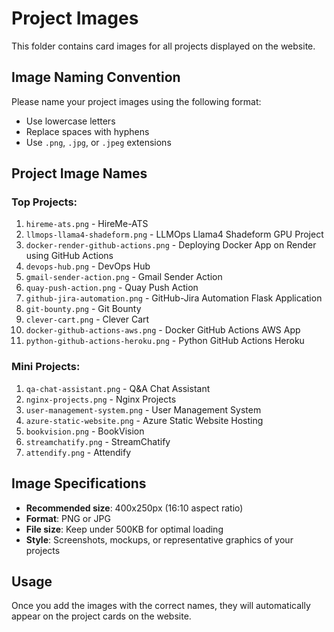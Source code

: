 # Project Images

This folder contains card images for all projects displayed on the website.

## Image Naming Convention

Please name your project images using the following format:
- Use lowercase letters
- Replace spaces with hyphens
- Use `.png`, `.jpg`, or `.jpeg` extensions

## Project Image Names

### Top Projects:
1. `hireme-ats.png` - HireMe-ATS
2. `llmops-llama4-shadeform.png` - LLMOps Llama4 Shadeform GPU Project
3. `docker-render-github-actions.png` - Deploying Docker App on Render using GitHub Actions
4. `devops-hub.png` - DevOps Hub
5. `gmail-sender-action.png` - Gmail Sender Action
6. `quay-push-action.png` - Quay Push Action
7. `github-jira-automation.png` - GitHub-Jira Automation Flask Application
8. `git-bounty.png` - Git Bounty
9. `clever-cart.png` - Clever Cart
10. `docker-github-actions-aws.png` - Docker GitHub Actions AWS App
11. `python-github-actions-heroku.png` - Python GitHub Actions Heroku

### Mini Projects:
1. `qa-chat-assistant.png` - Q&A Chat Assistant
2. `nginx-projects.png` - Nginx Projects
3. `user-management-system.png` - User Management System
4. `azure-static-website.png` - Azure Static Website Hosting
5. `bookvision.png` - BookVision
6. `streamchatify.png` - StreamChatify
7. `attendify.png` - Attendify

## Image Specifications
- **Recommended size**: 400x250px (16:10 aspect ratio)
- **Format**: PNG or JPG
- **File size**: Keep under 500KB for optimal loading
- **Style**: Screenshots, mockups, or representative graphics of your projects

## Usage
Once you add the images with the correct names, they will automatically appear on the project cards on the website.
